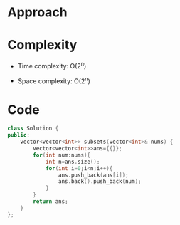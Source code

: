 # Approach
<!-- Describe your approach to solving the problem. -->

# Complexity
- Time complexity: O(2<sup>n</sup>)
<!-- Add your time complexity here, e.g. $$O(n)$$ -->

- Space complexity: O(2<sup>n</sup>)
<!-- Add your space complexity here, e.g. $$O(n)$$ -->

# Code
```cpp []
class Solution {
public:
    vector<vector<int>> subsets(vector<int>& nums) {
        vector<vector<int>>ans={{}};
        for(int num:nums){
            int n=ans.size();
            for(int i=0;i<n;i++){
                ans.push_back(ans[i]); 
                ans.back().push_back(num);
            }
        }
        return ans;
    }
};
```
